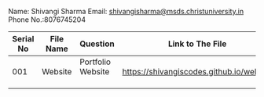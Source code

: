 Name: Shivangi Sharma
Email: shivangisharma@msds.christuniversity.in
Phone No.:8076745204

| Serial No     | File Name        | Question   | Link to The File  |
| ------------- | ------------- | --------   | ----------------  |
|  001          | Website       | Portfolio Website           | https://shivangiscodes.github.io/website |
